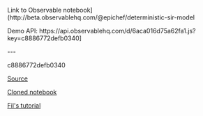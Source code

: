 
<p>Link to Observable notebook](http://beta.observablehq.com/@epichef/deterministic-sir-model<p>
<p>Demo API: https://api.observablehq.com/d/6aca016d75a62fa1.js?key=c8886772defb0340]</p>
---

c8886772defb0340



[Source](https://beta.observablehq.com/@fil/tissots-indicatrix)

[Cloned notebook](https://beta.observablehq.com/d/6aca016d75a62fa1)

[Fil's tutorial](https://visionscarto.net/observable-jekyll/)

<div id="chart"></div>

<script>
  
  // NOTEBOOK CONFIGURATION
  import notebook from "https://api.observablehq.com/d/6aca016d75a62fa1.js?key=c8886772defb0340";

  // BOILERPLATE
  const target = document.querySelector("#chart");
  const renders = {
    "chart": "chart.fullwidth",
  };
  
  
</script>

<style>
/* https://css-tricks.com/full-width-containers-limited-width-parents/ */
.fullwidth {
  width: 100vw;
  position: relative;
  left: 50%;
  right: 50%;
  margin-left: -50vw;
  margin-right: -50vw;
}
#chart { min-height: 40vw }
</style>

<p id="chart-p"></p>
<div class="fullwidth">
  <div id="chart"></div>
</div>
